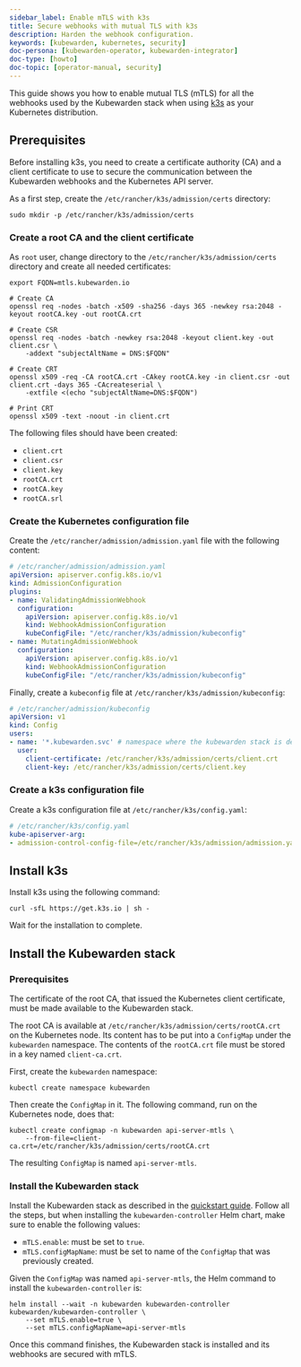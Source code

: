```yaml
---
sidebar_label: Enable mTLS with k3s
title: Secure webhooks with mutual TLS with k3s
description: Harden the webhook configuration.
keywords: [kubewarden, kubernetes, security]
doc-persona: [kubewarden-operator, kubewarden-integrator]
doc-type: [howto]
doc-topic: [operator-manual, security]
---
```


<head>
  <link rel="canonical" href="https://docs.kubewarden.io/howtos/security-hardening/webhook-mtls"/>
</head>

This guide shows you how to enable mutual TLS (mTLS) for all the webhooks used by the Kubewarden
stack when using [k3s](https://k3s.io/) as your Kubernetes distribution.

## Prerequisites

Before installing k3s, you need to create a certificate authority (CA) and a client certificate to use to secure the communication between the Kubewarden webhooks and the Kubernetes API server.

As a first step, create the `/etc/rancher/k3s/admission/certs` directory:

```console
sudo mkdir -p /etc/rancher/k3s/admission/certs
```

### Create a root CA and the client certificate

As `root` user, change directory to the `/etc/rancher/k3s/admission/certs` directory and
create all needed certificates:

```console
export FQDN=mtls.kubewarden.io

# Create CA
openssl req -nodes -batch -x509 -sha256 -days 365 -newkey rsa:2048 -keyout rootCA.key -out rootCA.crt

# Create CSR
openssl req -nodes -batch -newkey rsa:2048 -keyout client.key -out client.csr \
    -addext "subjectAltName = DNS:$FQDN"

# Create CRT
openssl x509 -req -CA rootCA.crt -CAkey rootCA.key -in client.csr -out client.crt -days 365 -CAcreateserial \
    -extfile <(echo "subjectAltName=DNS:$FQDN")

# Print CRT
openssl x509 -text -noout -in client.crt
```

The following files should have been created:

- `client.crt`
- `client.csr`
- `client.key`
- `rootCA.crt`
- `rootCA.key`
- `rootCA.srl`

### Create the Kubernetes configuration file

Create the `/etc/rancher/admission/admission.yaml` file with the following content:

```yaml
# /etc/rancher/admission/admission.yaml
apiVersion: apiserver.config.k8s.io/v1
kind: AdmissionConfiguration
plugins:
- name: ValidatingAdmissionWebhook
  configuration:
    apiVersion: apiserver.config.k8s.io/v1
    kind: WebhookAdmissionConfiguration
    kubeConfigFile: "/etc/rancher/k3s/admission/kubeconfig"
- name: MutatingAdmissionWebhook
  configuration:
    apiVersion: apiserver.config.k8s.io/v1
    kind: WebhookAdmissionConfiguration
    kubeConfigFile: "/etc/rancher/k3s/admission/kubeconfig"
```

Finally, create a `kubeconfig` file at `/etc/rancher/k3s/admission/kubeconfig`:

```yaml
# /etc/rancher/admission/kubeconfig
apiVersion: v1
kind: Config
users:
- name: '*.kubewarden.svc' # namespace where the kubewarden stack is deployed
  user:
    client-certificate: /etc/rancher/k3s/admission/certs/client.crt
    client-key: /etc/rancher/k3s/admission/certs/client.key
```

### Create a k3s configuration file

Create a k3s configuration file at `/etc/rancher/k3s/config.yaml`:

```yaml
# /etc/rancher/k3s/config.yaml
kube-apiserver-arg:
- admission-control-config-file=/etc/rancher/k3s/admission/admission.yaml
```

## Install k3s

Install k3s using the following command:

```console
curl -sfL https://get.k3s.io | sh -
```

Wait for the installation to complete.

## Install the Kubewarden stack

### Prerequisites

The certificate of the root CA, that issued the Kubernetes client certificate, must be made available to
the Kubewarden stack.

The root CA is available at `/etc/rancher/k3s/admission/certs/rootCA.crt` on the Kubernetes node. Its content
has to be put into a `ConfigMap` under the `kubewarden` namespace. The contents of the `rootCA.crt` file
must be stored in a key named `client-ca.crt`.

First, create the `kubewarden` namespace:

```console
kubectl create namespace kubewarden
```

Then create the `ConfigMap` in it. The following command, run on the Kubernetes node,
does that:

```console
kubectl create configmap -n kubewarden api-server-mtls \
    --from-file=client-ca.crt=/etc/rancher/k3s/admission/certs/rootCA.crt
```

The resulting `ConfigMap` is named `api-server-mtls`.

### Install the Kubewarden stack

Install the Kubewarden stack as described in the [quickstart guide](../../quick-start.md).
Follow all the steps, but when installing the `kubewarden-controller` Helm chart, make sure to
enable the following values:

- `mTLS.enable`: must be set to `true`.
- `mTLS.configMapName`: must be set to name of the `ConfigMap` that was previously created.

Given the `ConfigMap` was named `api-server-mtls`, the Helm command to install the `kubewarden-controller`
is:

```console
helm install --wait -n kubewarden kubewarden-controller kubewarden/kubewarden-controller \
    --set mTLS.enable=true \
    --set mTLS.configMapName=api-server-mtls
```

Once this command finishes, the Kubewarden stack is installed and its webhooks are secured with mTLS.
